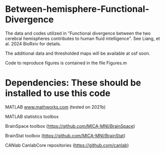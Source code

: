 # Between-hemisphere-Functional-Divergence
The data and codes utilized in "Functional divergence between the two cerebral hemispheres contributes to human fluid intelligence". See Liang, et al. 2024 BioRxiv for details.

The additional data and thresholded maps will be available at osf soon.

Code to reproduce figures is contained in the file Figures.m

# Dependencies: These should be installed to use this code
MATLAB www.mathworks.com (tested on 2021b)

MATLAB statistics toolbox

BrainSpace toolbox (https://github.com/MICA-MNI/BrainSpace)

BrainStat toolbox (https://github.com/MICA-MNI/BrainStat)

CANlab CanlabCore repositories (https://github.com/canlab)
